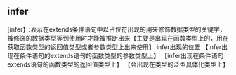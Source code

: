 ## infer
[infer】:表示在extends条件语句中以占位符出现的用来修饰数据类型的关键字，被修饰的数据类型等到使用时才能被推断出来【主要是出现在函数类型上的，用在获取函数类型的返回值类型或者参数类型上出来使用】
infer出现的位置
【infer出现在条件语句的extends语句的函数类型的参数类型上】
【infer出现在条件语句extends语句的函数类型的返回值类型上】
【会出现在类型的泛型具体化类型上】
